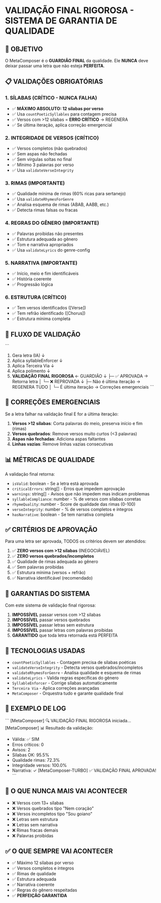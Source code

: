# VALIDAÇÃO FINAL RIGOROSA - SISTEMA DE GARANTIA DE QUALIDADE

## 🎯 OBJETIVO

O MetaComposer é o **GUARDIÃO FINAL** da qualidade. Ele **NUNCA** deve deixar passar uma letra que não esteja **PERFEITA**.

## 📋 VALIDAÇÕES OBRIGATÓRIAS

### 1. SÍLABAS (CRÍTICO - NUNCA FALHA)
- ✅ **MÁXIMO ABSOLUTO: 12 sílabas por verso**
- ✅ Usa `countPoeticSyllables` para contagem precisa
- ✅ Versos com >12 sílabas = **ERRO CRÍTICO** → REGENERA
- ✅ Se última iteração, aplica correção emergencial

### 2. INTEGRIDADE DE VERSOS (CRÍTICO)
- ✅ Versos completos (não quebrados)
- ✅ Sem aspas não fechadas
- ✅ Sem vírgulas soltas no final
- ✅ Mínimo 3 palavras por verso
- ✅ Usa `validateVerseIntegrity`

### 3. RIMAS (IMPORTANTE)
- ✅ Qualidade mínima de rimas (60% ricas para sertanejo)
- ✅ Usa `validateRhymesForGenre`
- ✅ Analisa esquema de rimas (ABAB, AABB, etc.)
- ✅ Detecta rimas falsas ou fracas

### 4. REGRAS DO GÊNERO (IMPORTANTE)
- ✅ Palavras proibidas não presentes
- ✅ Estrutura adequada ao gênero
- ✅ Tom e narrativa apropriados
- ✅ Usa `validateLyrics` do genre-config

### 5. NARRATIVA (IMPORTANTE)
- ✅ Início, meio e fim identificáveis
- ✅ História coerente
- ✅ Progressão lógica

### 6. ESTRUTURA (CRÍTICO)
- ✅ Tem versos identificados ([Verse])
- ✅ Tem refrão identificado ([Chorus])
- ✅ Estrutura mínima completa

## 🔄 FLUXO DE VALIDAÇÃO

\`\`\`
1. Gera letra (IA)
   ↓
2. Aplica syllableEnforcer
   ↓
3. Aplica Terceira Via
   ↓
4. Aplica polimento
   ↓
5. **VALIDAÇÃO FINAL RIGOROSA** ← GUARDIÃO
   ↓
   ├─ ✅ APROVADA → Retorna letra
   │
   └─ ❌ REPROVADA
      ↓
      ├─ Não é última iteração → REGENERA TUDO
      │
      └─ É última iteração → Correções emergenciais
\`\`\`

## 🚨 CORREÇÕES EMERGENCIAIS

Se a letra falhar na validação final E for a última iteração:

1. **Versos >12 sílabas**: Corta palavras do meio, preserva início e fim (rimas)
2. **Versos quebrados**: Remove versos muito curtos (<3 palavras)
3. **Aspas não fechadas**: Adiciona aspas faltantes
4. **Linhas vazias**: Remove linhas vazias consecutivas

## 📊 MÉTRICAS DE QUALIDADE

A validação final retorna:

- `isValid`: boolean - Se a letra está aprovada
- `criticalErrors`: string[] - Erros que impedem aprovação
- `warnings`: string[] - Avisos que não impedem mas indicam problemas
- `syllableCompliance`: number - % de versos com sílabas corretas
- `rhymeQuality`: number - Score de qualidade das rimas (0-100)
- `verseIntegrity`: number - % de versos completos e íntegros
- `hasNarrative`: boolean - Se tem narrativa completa

## ✅ CRITÉRIOS DE APROVAÇÃO

Para uma letra ser aprovada, TODOS os critérios devem ser atendidos:

1. ✅ **ZERO versos com >12 sílabas** (INEGOCIÁVEL)
2. ✅ **ZERO versos quebrados/incompletos**
3. ✅ Qualidade de rimas adequada ao gênero
4. ✅ Sem palavras proibidas
5. ✅ Estrutura mínima (versos + refrão)
6. ✅ Narrativa identificável (recomendado)

## 🎯 GARANTIAS DO SISTEMA

Com este sistema de validação final rigorosa:

1. **IMPOSSÍVEL** passar versos com >12 sílabas
2. **IMPOSSÍVEL** passar versos quebrados
3. **IMPOSSÍVEL** passar letras sem estrutura
4. **IMPOSSÍVEL** passar letras com palavras proibidas
5. **GARANTIDO** que toda letra retornada está PERFEITA

## 🔧 TECNOLOGIAS USADAS

- `countPoeticSyllables` - Contagem precisa de sílabas poéticas
- `validateVerseIntegrity` - Detecta versos quebrados/incompletos
- `validateRhymesForGenre` - Analisa qualidade e esquema de rimas
- `validateLyrics` - Valida regras específicas do gênero
- `SyllableEnforcer` - Corrige sílabas automaticamente
- `Terceira Via` - Aplica correções avançadas
- `MetaComposer` - Orquestra tudo e garante qualidade final

## 📝 EXEMPLO DE LOG

\`\`\`
[MetaComposer] 🔍 VALIDAÇÃO FINAL RIGOROSA iniciada...
[MetaComposer] 📊 Resultado da validação:
  - Válida: ✅ SIM
  - Erros críticos: 0
  - Avisos: 2
  - Sílabas OK: 95.5%
  - Qualidade rimas: 72.3%
  - Integridade versos: 100.0%
  - Narrativa: ✓
[MetaComposer-TURBO] ✅ VALIDAÇÃO FINAL APROVADA!
\`\`\`

## 🚫 O QUE NUNCA MAIS VAI ACONTECER

- ❌ Versos com 13+ sílabas
- ❌ Versos quebrados tipo "Nem coração"
- ❌ Versos incompletos tipo "Sou goiano"
- ❌ Letras sem estrutura
- ❌ Letras sem narrativa
- ❌ Rimas fracas demais
- ❌ Palavras proibidas

## ✅ O QUE SEMPRE VAI ACONTECER

- ✅ Máximo 12 sílabas por verso
- ✅ Versos completos e íntegros
- ✅ Rimas de qualidade
- ✅ Estrutura adequada
- ✅ Narrativa coerente
- ✅ Regras do gênero respeitadas
- ✅ **PERFEIÇÃO GARANTIDA**
